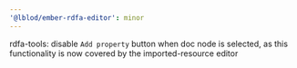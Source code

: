 ```yaml
---
'@lblod/ember-rdfa-editor': minor
---
```


rdfa-tools: disable `Add property` button when doc node is selected, as this functionality is now covered by the imported-resource editor

